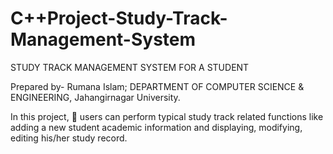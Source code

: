 # C++Project-Study-Track-Management-System
STUDY TRACK MANAGEMENT SYSTEM FOR A STUDENT



Prepared by- Rumana Islam;
DEPARTMENT OF COMPUTER SCIENCE & ENGINEERING,
Jahangirnagar University.




In this project, 
	users can perform typical study track related functions like adding a new student academic information and displaying, modifying, editing  his/her  study record.
